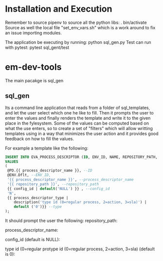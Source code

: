# Installation and Execution
Remember to source pipenv to source all the python libs: . bin/activate
Source as well the local file "set_env_vars.sh" which is a work around to fix an issue importing modules.

The application be executing by running: python sql_gen.py
Test can run with pytest: pytest sql_gent/test



# em-dev-tools
 The main pacakge is sql_gen
 
 ## sql_gen
  Its a command line application that reads from a folder of sql_templates, and let the user select which one he like to fill. Then it prompts the user to enter the values and finally renders the template and write it to the given place in the fylesystem.
  Some of the values can be computed based on what the use enters, so to create a set of "filters" which will allow writting templates using in a way that minimizes the user action and it provides good feedback on how to fill the values.
 
For example a template like the following:


```sql
INSERT INTO EVA_PROCESS_DESCRIPTOR (ID, ENV_ID, NAME, REPOSITORY_PATH, CONFIG_PROCESS_ID, IS_DELETED, TYPE) 
VALUES 
(
 @PD.{{ process_descriptor_name }}, --ID
 @ENV.Dflt, --ENV_ID,
 '{{ process_descriptor_name }}', --process_descriptor_name
 '{{ repository_path }}', --repository_path 
 {{ config_id | default('NULL') }} , --config_id
 'N',
 {{ process_descriptor_type |
    description('type id (0=regular process, 2=action, 3=sla)') |
    default ('0')}} --type
);
```


It should prompt the user the following:
 repository_path:
 
 process_descriptor_name:
 
 config_id (default is NULL):
 
 type id (0=regular protype id (0=regular process, 2=action, 3=sla) (default is 0):
  
  
 
  

